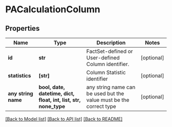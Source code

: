 # PACalculationColumn


## Properties
Name | Type | Description | Notes
------------ | ------------- | ------------- | -------------
**id** | **str** | FactSet-defined or User-defined Column identifier. | [optional] 
**statistics** | **[str]** | Column Statistic identifier | [optional] 
**any string name** | **bool, date, datetime, dict, float, int, list, str, none_type** | any string name can be used but the value must be the correct type | [optional]

[[Back to Model list]](../README.md#documentation-for-models) [[Back to API list]](../README.md#documentation-for-api-endpoints) [[Back to README]](../README.md)


